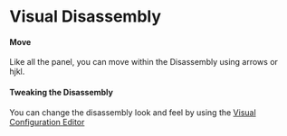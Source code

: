 # Visual Disassembly

#### Move

Like all the panel, you can move within the Disassembly using arrows or hjkl. 



#### Tweaking the Disassembly

You can change the disassembly look and feel by using the [Visual Configuration Editor](visual_configuration_editor.md)